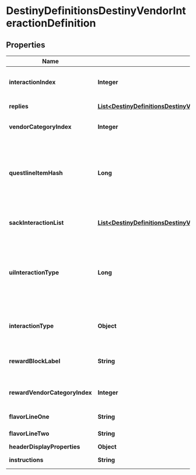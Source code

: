 
# DestinyDefinitionsDestinyVendorInteractionDefinition

## Properties
Name | Type | Description | Notes
------------ | ------------- | ------------- | -------------
**interactionIndex** | **Integer** | The position of this interaction in its parent array. Note that this is NOT content agnostic, and should not be used as such. |  [optional]
**replies** | [**List&lt;DestinyDefinitionsDestinyVendorInteractionReplyDefinition&gt;**](DestinyDefinitionsDestinyVendorInteractionReplyDefinition.md) | The potential replies that the user can make to the interaction. |  [optional]
**vendorCategoryIndex** | **Integer** | If &gt;&#x3D; 0, this is the category of sale items to show along with this interaction dialog. |  [optional]
**questlineItemHash** | **Long** | If this interaction dialog is about a quest, this is the questline related to the interaction. You can use this to show the quest overview, or even the character&#39;s status with the quest if you use it to find the character&#39;s current Quest Step by checking their inventory against this questlineItemHash&#39;s DestinyInventoryItemDefinition.setData. |  [optional]
**sackInteractionList** | [**List&lt;DestinyDefinitionsDestinyVendorInteractionSackEntryDefinition&gt;**](DestinyDefinitionsDestinyVendorInteractionSackEntryDefinition.md) | If this interaction is meant to show you sacks, this is the list of types of sacks to be shown. If empty, the interaction is not meant to show sacks. |  [optional]
**uiInteractionType** | **Long** | A UI hint for the behavior of the interaction screen. This is useful to determine what type of interaction is occurring, such as a prompt to receive a rank up reward or a prompt to choose a reward for completing a quest. The hash isn&#39;t as useful as the Enum in retrospect, well what can you do. Try using interactionType instead. |  [optional]
**interactionType** | **Object** | The enumerated version of the possible UI hints for vendor interactions, which is a little easier to grok than the hash found in uiInteractionType. |  [optional]
**rewardBlockLabel** | **String** | If this interaction is displaying rewards, this is the text to use for the header of the reward-displaying section of the interaction. |  [optional]
**rewardVendorCategoryIndex** | **Integer** | If the vendor&#39;s reward list is sourced from one of his categories, this is the index into the category array of items to show. |  [optional]
**flavorLineOne** | **String** | If the vendor interaction has flavor text, this is some of it. |  [optional]
**flavorLineTwo** | **String** | If the vendor interaction has flavor text, this is the rest of it. |  [optional]
**headerDisplayProperties** | **Object** | The header for the interaction dialog. |  [optional]
**instructions** | **String** | The localized text telling the player what to do when they see this dialog. |  [optional]



